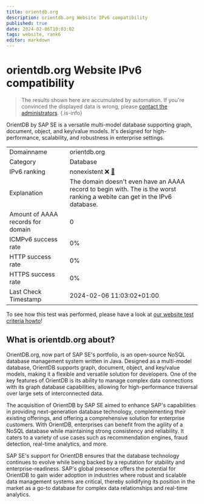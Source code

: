 ```yaml
---
title: orientdb.org
description: orientdb.org Website IPv6 compatibility
published: true
date: 2024-02-06T10:03:02
tags: website, rank6
editor: markdown
---
```


# orientdb.org Website IPv6 compatibility

> The results shown here are accumulated by automation. If you're convinced the displayed data is wrong, please [contact the administrators](/howto/chat). 
{.is-info}

OrientDB by SAP SE is a versatile multi-model database supporting graph, document, object, and key/value models. It's designed for high-performance, scalability, and robustness in enterprise settings.


|   |   |
| - | - |
| Domainname | orientdb.org
| Category | Database |
| IPv6 ranking | nonexistent :x: [🔗](/howto/ranking) |
| Explanation | The domain doesn't even have an AAAA record to begin with. The is the worst ranking a webite can get in the IPv6 database. |
| Amount of AAAA records for domain | 0 |
| ICMPv6 success rate | 0%|
| HTTP success rate | 0% |
| HTTPS success rate | 0% |
| Last Check Timestamp | 2024-02-06 11:03:02+01:00 |

To see how this test was performed, please have a look at [our website test criteria howto](/howto/testcriteria/website)!


## What is orientdb.org about?
OrientDB.org, now part of SAP SE's portfolio, is an open-source NoSQL database management system written in Java. Designed as a multi-model database, OrientDB supports graph, document, object, and key/value models, making it a flexible and versatile solution for developers. One of the key features of OrientDB is its ability to manage complex data connections with its graph database capabilities, allowing for high-performance traversal over large sets of interconnected data.

The acquisition of OrientDB by SAP SE aimed to enhance SAP's capabilities in providing next-generation database technology, complementing their existing offerings, and offering a comprehensive solution for enterprise customers. With OrientDB, enterprises can benefit from the agility of a NoSQL database while maintaining strong consistency and reliability. It caters to a variety of use cases such as recommendation engines, fraud detection, real-time analytics, and more.

SAP SE's support for OrientDB ensures that the database technology continues to evolve while being backed by a reputation for stability and enterprise-readiness. SAP's global presence offers the potential for OrientDB to gain wider adoption in industries where robust and scalable data management systems are critical, thereby solidifying its position in the market as a go-to database for complex data relationships and real-time analytics.


